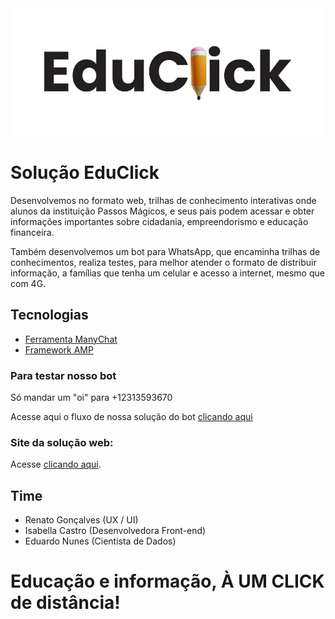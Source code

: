<img src="./img/lune/logo time.jpeg">

# Solução EduClick

Desenvolvemos no formato web, trilhas de conhecimento interativas onde alunos da instituição Passos Mágicos, e seus pais podem acessar e obter informações importantes sobre cidadania, empreendorismo e educação financeira.

Também desenvolvemos um bot para WhatsApp, que encaminha trilhas de conhecimentos, realiza testes, para melhor atender o formato de distribuir informação, a famílias que tenha um celular e acesso a internet, mesmo que com 4G.

## Tecnologias

- [Ferramenta ManyChat](https://manychat.com/)
- [Framework AMP](https://amp.dev/pt_br/)

### Para testar nosso bot

Só mandar um "oi" para +12313593670

Acesse aqui o fluxo de nossa solução do bot [clicando aqui](https://manychat.com/flowPlayerPage?share_hash=790096_7cb8331db3975becf8821033d8b162dce5877770)

### Site da solução web:

Acesse [ clicando aqui](https://zabella-12.github.io/hack-fiap/index.html).

## Time

- Renato Gonçalves (UX / UI)
- Isabella Castro (Desenvolvedora Front-end)
- Eduardo Nunes (Cientista de Dados)

##

# Educação e informação, À UM CLICK de distância!
